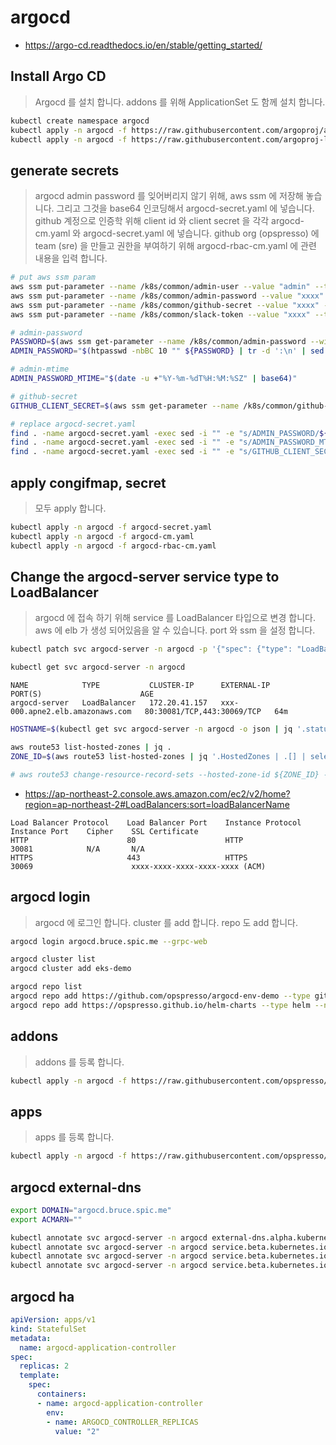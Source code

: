 # argocd

* <https://argo-cd.readthedocs.io/en/stable/getting_started/>

## Install Argo CD

> Argocd 를 설치 합니다.
> addons 를 위해 ApplicationSet 도 함께 설치 합니다.

```bash
kubectl create namespace argocd
kubectl apply -n argocd -f https://raw.githubusercontent.com/argoproj/argo-cd/stable/manifests/install.yaml
kubectl apply -n argocd -f https://raw.githubusercontent.com/argoproj-labs/applicationset/master/manifests/install.yaml
```

## generate secrets

> argocd admin password 를 잊어버리지 않기 위해, aws ssm 에 저장해 놓습니다. 그리고 그것을 base64 인코딩해서 argocd-secret.yaml 에 넣습니다.
> github 계정으로 인증학 위해 client id 와 client secret 을 각각 argocd-cm.yaml 와 argocd-secret.yaml 에 넣습니다.
> github org (opspresso) 에 team (sre) 을 만들고 권한을 부여하기 위해 argocd-rbac-cm.yaml 에 관련 내용을 입력 합니다.

```bash
# put aws ssm param
aws ssm put-parameter --name /k8s/common/admin-user --value "admin" --type SecureString --overwrite | jq .
aws ssm put-parameter --name /k8s/common/admin-password --value "xxxx" --type SecureString --overwrite | jq .
aws ssm put-parameter --name /k8s/common/github-secret --value "xxxx" --type SecureString --overwrite | jq .
aws ssm put-parameter --name /k8s/common/slack-token --value "xxxx" --type SecureString --overwrite | jq .

# admin-password
PASSWORD=$(aws ssm get-parameter --name /k8s/common/admin-password --with-decryption | jq .Parameter.Value -r)
ADMIN_PASSWORD="$(htpasswd -nbBC 10 "" ${PASSWORD} | tr -d ':\n' | sed 's/$2y/$2a/' | base64)"

# admin-mtime
ADMIN_PASSWORD_MTIME="$(date -u +"%Y-%m-%dT%H:%M:%SZ" | base64)"

# github-secret
GITHUB_CLIENT_SECRET=$(aws ssm get-parameter --name /k8s/common/github-secret --with-decryption | jq .Parameter.Value -r | base64)

# replace argocd-secret.yaml
find . -name argocd-secret.yaml -exec sed -i "" -e "s/ADMIN_PASSWORD/${ADMIN_PASSWORD}/g" {} \;
find . -name argocd-secret.yaml -exec sed -i "" -e "s/ADMIN_PASSWORD_MTIME/${ADMIN_PASSWORD_MTIME}/g" {} \;
find . -name argocd-secret.yaml -exec sed -i "" -e "s/GITHUB_CLIENT_SECRET/${GITHUB_CLIENT_SECRET}/g" {} \;
```

## apply congifmap, secret

> 모두 apply 합니다.

```bash
kubectl apply -n argocd -f argocd-secret.yaml
kubectl apply -n argocd -f argocd-cm.yaml
kubectl apply -n argocd -f argocd-rbac-cm.yaml
```

## Change the argocd-server service type to LoadBalancer

> argocd 에 접속 하기 위해 service 를 LoadBalancer 타입으로 변경 합니다.
> aws 에 elb 가 생성 되어있음을 알 수 있습니다. port 와 ssm 을 설정 합니다.

```bash
kubectl patch svc argocd-server -n argocd -p '{"spec": {"type": "LoadBalancer"}}'

kubectl get svc argocd-server -n argocd
```

```
NAME            TYPE           CLUSTER-IP      EXTERNAL-IP                       PORT(S)                      AGE
argocd-server   LoadBalancer   172.20.41.157   xxx-000.apne2.elb.amazonaws.com   80:30081/TCP,443:30069/TCP   64m
```

```bash
HOSTNAME=$(kubectl get svc argocd-server -n argocd -o json | jq '.status.loadBalancer.ingress | .[].hostname' -r)

aws route53 list-hosted-zones | jq .
ZONE_ID=$(aws route53 list-hosted-zones | jq '.HostedZones | .[] | select(.Name=="bruce.spic.me.") | .Id' -r | cut -d'/' -f3)

# aws route53 change-resource-record-sets --hosted-zone-id ${ZONE_ID} --change-batch file://argocd.json
```

* https://ap-northeast-2.console.aws.amazon.com/ec2/v2/home?region=ap-northeast-2#LoadBalancers:sort=loadBalancerName

```
Load Balancer Protocol    Load Balancer Port    Instance Protocol    Instance Port    Cipher    SSL Certificate
HTTP                      80                    HTTP                 30081            N/A       N/A
HTTPS                     443                   HTTPS                30069                      xxxx-xxxx-xxxx-xxxx-xxxx (ACM)
```

## argocd login

> argocd 에 로그인 합니다.
> cluster 를 add 합니다. repo 도 add 합니다.

```bash
argocd login argocd.bruce.spic.me --grpc-web

argocd cluster list
argocd cluster add eks-demo

argocd repo list
argocd repo add https://github.com/opspresso/argocd-env-demo --type git --name env-demo
argocd repo add https://opspresso.github.io/helm-charts --type helm --name opspresso
```

## addons

> addons 를 등록 합니다.

```bash
kubectl apply -n argocd -f https://raw.githubusercontent.com/opspresso/argocd-env-demo/main/addons.yaml
```

## apps

> apps 를 등록 합니다.

```bash
kubectl apply -n argocd -f https://raw.githubusercontent.com/opspresso/argocd-env-demo/main/apps.yaml
```

## argocd external-dns

```bash
export DOMAIN="argocd.bruce.spic.me"
export ACMARN=""

kubectl annotate svc argocd-server -n argocd external-dns.alpha.kubernetes.io/hostname=${DOMAIN}
kubectl annotate svc argocd-server -n argocd service.beta.kubernetes.io/aws-load-balancer-backend-protocol=http
kubectl annotate svc argocd-server -n argocd service.beta.kubernetes.io/aws-load-balancer-ssl-cert=${ACMARN}
kubectl annotate svc argocd-server -n argocd service.beta.kubernetes.io/aws-load-balancer-ssl-ports=https
```

## argocd ha

```yaml
apiVersion: apps/v1
kind: StatefulSet
metadata:
  name: argocd-application-controller
spec:
  replicas: 2
  template:
    spec:
      containers:
      - name: argocd-application-controller
        env:
        - name: ARGOCD_CONTROLLER_REPLICAS
          value: "2"
```
